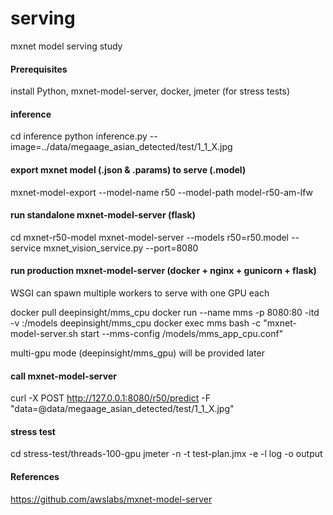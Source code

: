 # serving
mxnet model serving study

#### Prerequisites

install Python, mxnet-model-server, docker, jmeter (for stress tests) 

#### inference
cd inference
python inference.py --image=../data/megaage_asian_detected/test/1_1_X.jpg

#### export mxnet model (.json & .params) to serve (.model)
mxnet-model-export --model-name r50 --model-path model-r50-am-lfw

#### run standalone mxnet-model-server (flask)
cd mxnet-r50-model
mxnet-model-server --models r50=r50.model --service mxnet_vision_service.py --port=8080

#### run production mxnet-model-server (docker + nginx + gunicorn + flask)
WSGI can spawn multiple workers to serve with one GPU each

docker pull deepinsight/mms_cpu
docker run --name mms -p 8080:80 -itd -v <full path to mxnet-r50-model>:/models deepinsight/mms_cpu
docker exec mms bash -c "mxnet-model-server.sh start --mms-config /models/mms_app_cpu.conf"

multi-gpu mode (deepinsight/mms_gpu) will be provided later

#### call mxnet-model-server
curl -X POST http://127.0.0.1:8080/r50/predict -F "data=@data/megaage_asian_detected/test/1_1_X.jpg"

#### stress test
cd stress-test/threads-100-gpu
jmeter -n -t test-plan.jmx -e -l log -o output

#### References
https://github.com/awslabs/mxnet-model-server
